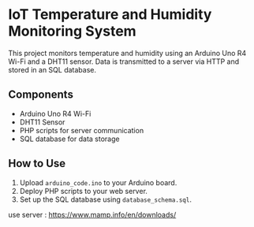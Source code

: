 # IoT Temperature and Humidity Monitoring System
This project monitors temperature and humidity using an Arduino Uno R4 Wi-Fi and a DHT11 sensor. Data is transmitted to a server via HTTP and stored in an SQL database.

## Components
- Arduino Uno R4 Wi-Fi
- DHT11 Sensor
- PHP scripts for server communication
- SQL database for data storage

## How to Use
1. Upload `arduino_code.ino` to your Arduino board.
2. Deploy PHP scripts to your web server.
3. Set up the SQL database using `database_schema.sql`.

use server : https://www.mamp.info/en/downloads/
